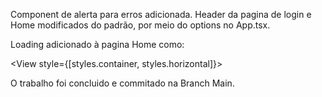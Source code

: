 Component de alerta para erros adicionada.
Header da pagina de login e Home modificados do padrão, por meio do options no App.tsx.

Loading adicionado à pagina Home como:

<View style={[styles.container, styles.horizontal]}>
  <ActivityIndicator size="large" color="#D22D13" />
</View>

O trabalho foi concluido e commitado na Branch Main.
